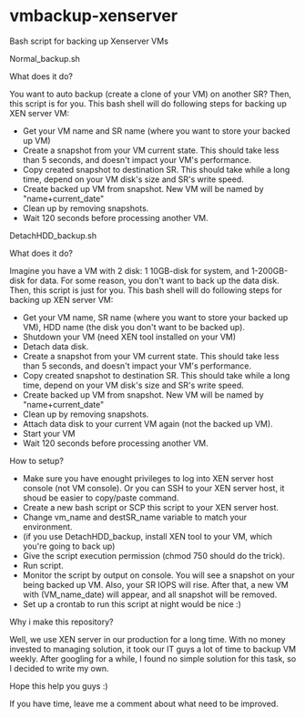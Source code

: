 # vmbackup-xenserver
Bash script for backing up Xenserver VMs 

Normal_backup.sh

What does it do?

You want to auto backup (create a clone of your VM) on another SR? Then, this script is for you.
This bash shell will do following steps for backing up XEN server VM:
- Get your VM name and SR name (where you want to store your backed up VM)
- Create a snapshot from your VM current state.
  This should take less than 5 seconds, and doesn't impact your VM's performance.
- Copy created snapshot to destination SR.
  This should take while a long time, depend on your VM disk's size and SR's write speed.
- Create backed up VM from snapshot.
  New VM will be named by "name+current_date"
- Clean up by removing snapshots.
- Wait 120 seconds before processing another VM.

DetachHDD_backup.sh

What does it do?

Imagine you have a VM with 2 disk: 1 10GB-disk for system, and 1-200GB-disk for data. For some reason, you don't want to back up the data disk. Then, this script is just for you.
This bash shell will do following steps for backing up XEN server VM:
- Get your VM name, SR name (where you want to store your backed up VM), HDD name (the disk you don't want to be backed up).
- Shutdown your VM (need XEN tool installed on your VM)
- Detach data disk.
- Create a snapshot from your VM current state.
  This should take less than 5 seconds, and doesn't impact your VM's performance.
- Copy created snapshot to destination SR.
  This should take while a long time, depend on your VM disk's size and SR's write speed.
- Create backed up VM from snapshot.
  New VM will be named by "name+current_date"
- Clean up by removing snapshots.
- Attach data disk to your current VM again (not the backed up VM).
- Start your VM
- Wait 120 seconds before processing another VM.


How to setup?
- Make sure you have enought privileges to log into XEN server host console (not VM console).
  Or you can SSH to your XEN server host, it shoud be easier to copy/paste command.
- Create a new bash script or SCP this script to your XEN server host.
- Change vm_name and destSR_name variable to match your environment.
- (if you use DetachHDD_backup, install XEN tool to your VM, which you're going to back up)
- Give the script execution permission (chmod 750 should do the trick).
- Run script.
- Monitor the script by output on console.
  You will see a snapshot on your being backed up VM. Also, your SR IOPS will rise.
  After that, a new VM with (VM_name_date) will appear, and all snapshot will be removed.
- Set up a crontab to run this script at night would be nice  :)


Why i make this repository?

Well, we use XEN server in our production for a long time. With no money invested to managing solution, it took our IT guys a lot of time to backup VM weekly. After googling for a while, I found no simple solution for this task, so I decided to write my own.

Hope this help you guys  :)

If you have time, leave me a comment about what need to be improved.
